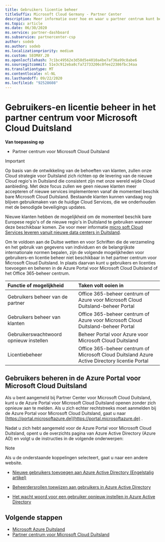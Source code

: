 ```yaml
---
title: Gebruikers licentie beheer
titleSuffix: Microsoft Cloud Germany - Partner Center
description: Meer informatie over hoe en waar u partner centrum kunt beheren voor Microsoft Cloud Duitsland-partners,-klanten en-licenties, evenals het opnieuw instellen van wacht woorden.
ms.topic: article
ms.date: 06/30/2020
ms.service: partner-dashboard
ms.subservice: partnercenter-csp
author: sodeb
ms.author: sodeb
ms.localizationpriority: medium
ms.custom: SEOMAY.20
ms.openlocfilehash: 7c1bc49562e3d58d5e4010a4be7af36a99c8abe6
ms.sourcegitcommit: 51e3c912eba8cfa72733206c0fee22386fbc34aa
ms.translationtype: MT
ms.contentlocale: nl-NL
ms.lasthandoff: 09/22/2020
ms.locfileid: "92528608"
---
```

# <a name="user-and-license-management-in-partner-center-for-microsoft-cloud-germany"></a>Gebruikers-en licentie beheer in het partner centrum voor Microsoft Cloud Duitsland

**Van toepassing op**

-  Partner centrum voor Microsoft Cloud Duitsland

> [!IMPORTANT]
> Op basis van de ontwikkeling van de behoeften van klanten, zullen onze Cloud strategie voor Duitsland zich richten op de levering van de nieuwe Cloud regio's in Duitsland die consistent zijn met onze wereld wijde Cloud aanbieding. Met deze focus zullen we geen nieuwe klanten meer accepteren of nieuwe services implementeren vanaf de momenteel beschik bare Microsoft Cloud Duitsland. Bestaande klanten kunnen vandaag nog blijven gebruikmaken van de huidige Cloud Services, die we onderhouden met de benodigde beveiligings updates.
>  
> Nieuwe klanten hebben de mogelijkheid om de momenteel beschik bare Europese regio's of de nieuwe regio's in Duitsland te gebruiken wanneer deze beschikbaar komen. Zie voor meer informatie [micro soft Cloud Services leveren vanuit nieuwe data centers in Duitsland](https://news.microsoft.com/europe/2018/08/31/microsoft-to-deliver-cloud-services-from-new-datacentres-in-germany-in-2019-to-meet-evolving-customer-needs/).

Om te voldoen aan de Duitse wetten en voor Schriften die de verzameling en het gebruik van gegevens van individuen en de belangrijkste internationale normen bepalen, zijn de volgende mogelijkheden voor gebruikers-en licentie beheer niet beschikbaar in het partner centrum voor Microsoft Cloud Duitsland. In plaats daarvan kunt u gebruikers en licenties toevoegen en beheren in de Azure Portal voor Microsoft Cloud Duitsland of het Office 365-beheer centrum.

Functie of mogelijkheid | Taken volt ooien in
:--- | :---
Gebruikers beheer van de partner | Office 365-beheer centrum of Azure voor Microsoft Cloud Duitsland-beheer Portal
Gebruikers beheer van klanten | Office 365-beheer centrum of Azure voor Microsoft Cloud Duitsland-beheer Portal
Gebruikerswachtwoord opnieuw instellen | Beheer Portal voor Azure voor Microsoft Cloud Duitsland
Licentiebeheer | Office 365-beheer centrum of Microsoft Cloud Duitsland Azure Active Directory licentie Portal

## <a name="how-to-manage-users-in-the-azure-portal-for-microsoft-cloud-germany"></a>Gebruikers beheren in de Azure Portal voor Microsoft Cloud Duitsland 

Als u bent aangemeld bij Partner Center voor Microsoft Cloud Duitsland, kunt u de Azure Portal voor Microsoft Cloud Duitsland openen zonder zich opnieuw aan te melden. Als u zich echter rechtstreeks moet aanmelden bij de Azure Portal voor Microsoft Cloud Duitsland, gaat u naar [https://portal.microsoftazure.de](https://portal.microsoftazure.de) . 

Nadat u zich hebt aangemeld voor de Azure Portal voor Microsoft Cloud Duitsland, opent u de overzichts pagina van Azure Active Directory (Azure AD) en volgt u de instructies in de volgende onderwerpen:

> [!NOTE]  
> Als u de onderstaande koppelingen selecteert, gaat u naar een andere website.

-  [Nieuwe gebruikers toevoegen aan Azure Active Directory (Engelstalig artikel)](/azure/active-directory/active-directory-users-create-azure-portal)

-  [Beheerdersrollen toewijzen aan gebruikers in Azure Active Directory](/azure/active-directory/active-directory-users-assign-role-azure-portal)

-  [Het wacht woord voor een gebruiker opnieuw instellen in Azure Active Directory](/azure/active-directory/active-directory-users-reset-password-azure-portal)

## <a name="next-steps"></a>Volgende stappen

-  [Microsoft Azure Duitsland](https://azure.microsoft.com/global-infrastructure/germany/)
-  [Partner centrum voor Microsoft Cloud Duitsland](partner-center-for-microsoft-cloud-germany.md)